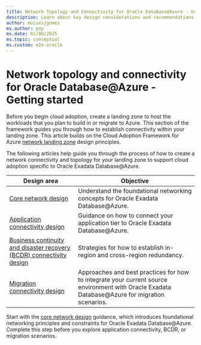 ```yaml
---
title: Network Topology and Connectivity for Oracle Database@Azure - Getting Started
description: Learn about key design considerations and recommendations for Oracle Database@Azure network topology and connectivity for your landing zone.
author: moisesjgomez
ms.author: pnp
ms.date: 02/08/2025
ms.topic: conceptual
ms.custom: e2e-oracle
---
```


# Network topology and connectivity for Oracle Database@Azure - Getting started

Before you begin cloud adoption, create a landing zone to host the workloads that you plan to build in or migrate to Azure. This section of the framework guides you through how to establish connectivity within your landing zone. This article builds on the Cloud Adoption Framework for Azure [network landing zone](/azure/cloud-adoption-framework/ready/landing-zone/design-area/network-topology-and-connectivity) design principles.

The following articles help guide you through the process of how to create a network connectivity and topology for your landing zone to support cloud adoption specific to Oracle Exadata Database@Azure.

| Design area                 | Objective                                                                                                                                                |
| ------------------------------- | ------------------------------------------------------------------------------------------------------------------------------------------------------------ |
| [Core network design](core-network-design.md)            | Understand the foundational networking concepts for Oracle Exadata Database@Azure.                                                        |
| [Application connectivity design](application-connectivity-design.md) | Guidance on how to connect your application tier to Oracle Exadata Database@Azure.                                                            |
| [Business continuity and disaster recovery (BCDR) connectivity design](business-continuity-disaster-recovery-connectivity-design.md)        | Strategies for how to establish in-region and cross-region redundancy.                                                                                        |
| [Migration connectivity design](migration-connectivity-design.md)   | Approaches and best practices for how to integrate your current source environment with Oracle Exadata Database@Azure for migration scenarios. |

Start with the [core network design](core-network-design.md) guidance, which introduces foundational networking principles and constraints for Oracle Exadata Database@Azure. Complete this step before you explore application connectivity, BCDR, or migration scenarios.
